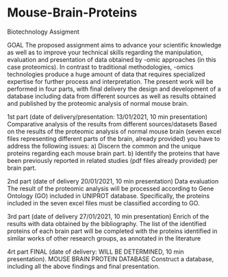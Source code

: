 # Mouse-Brain-Proteins
Biotechnology Assigment

GOAL
The proposed assignment aims to advance your scientific knowledge as well as to improve your technical skills regarding the manipulation, evaluation and presentation of data obtained by -omic approaches (in this case proteomics). In contrast to traditional methodologies,          -omics technologies produce a huge amount of data that requires specialized expertise for further process and interpretation. The present work will be performed in four parts, with final delivery the design and development of a database including data from different sources as well as results obtained and published by the proteomic analysis of normal mouse brain.

1st part (date of delivery/presentation: 13/01/2021, 10 min presentation)
Comparative analysis of the results from different sources/datasets
Based on the results of the proteomic analysis of normal mouse brain (seven excel files representing different parts of the brain, already provided) you have to address the following issues:
a) Discern the common and the unique proteins regarding each mouse brain part.
b) Identify the proteins that have been previously reported in related studies (pdf files already provided) per brain part.

2nd part (date of delivery 20/01/2021, 10 min presentation)
Data evaluation
The result of the proteomic analysis will be processed according to Gene Ontology (GO) included in UNIPROT database. Specifically, the proteins included in the seven excel files must be classified according to GO.

3rd part (date of delivery 27/01/2021, 10 min presentation)
Enrich of the results with data obtained by the bibliography.
The list of the identified proteins of each brain part will be completed with the proteins identified in similar works of other research groups, as annotated in the literature


4rt part FINAL (date of delivery: WILL BE DETERMINED, 10 min presentation).
MOUSE BRAIN PROTEIN DATABASE
Construct a database, including all the above findings and final presentation.
